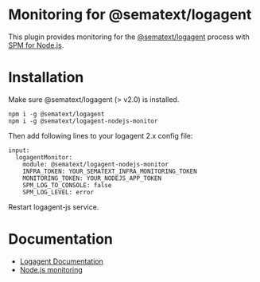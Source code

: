 # Monitoring for @sematext/logagent

This plugin provides monitoring for the [@sematext/logagent](https://www.npmjs.com/package/@sematext/logagent) process with [SPM for Node.js](https://sematext.com/spm/integrations/nodejs-monitoring/).

# Installation 

Make sure @sematext/logagent (> v2.0) is installed.

```
npm i -g @sematext/logagent 
npm i -g @sematext/logagent-nodejs-monitor 
```

Then add following lines to your logagent 2.x config file: 

```
input:
  logagentMonitor:
    module: @sematext/logagent-nodejs-monitor
    INFRA_TOKEN: YOUR_SEMATEXT_INFRA_MONITORING_TOKEN
    MONITORING_TOKEN: YOUR_NODEJS_APP_TOKEN
    SPM_LOG_TO_CONSOLE: false
    SPM_LOG_LEVEL: error

````

Restart logagent-js service. 

# Documentation

- [Logagent Documentation](https://sematext.com/docs/logagent/)
- [Node.js monitoring](https://sematext.com/docs/integration/node.js/)
